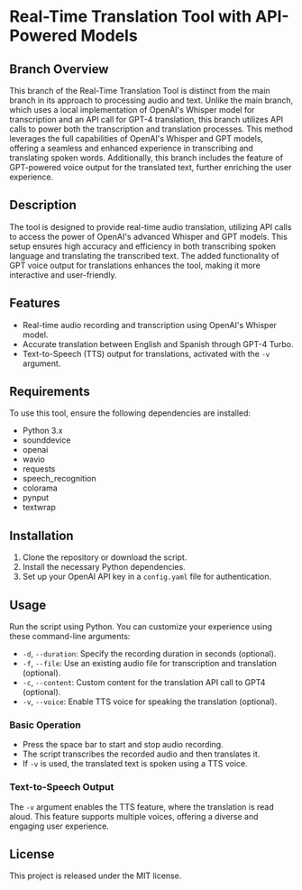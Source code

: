 # Real-Time Translation Tool with API-Powered Models

## Branch Overview
This branch of the Real-Time Translation Tool is distinct from the main branch in its approach to processing audio and text. Unlike the main branch, which uses a local implementation of OpenAI's Whisper model for transcription and an API call for GPT-4 translation, this branch utilizes API calls to power both the transcription and translation processes. This method leverages the full capabilities of OpenAI's Whisper and GPT models, offering a seamless and enhanced experience in transcribing and translating spoken words. Additionally, this branch includes the feature of GPT-powered voice output for the translated text, further enriching the user experience.

## Description
The tool is designed to provide real-time audio translation, utilizing API calls to access the power of OpenAI's advanced Whisper and GPT models. This setup ensures high accuracy and efficiency in both transcribing spoken language and translating the transcribed text. The added functionality of GPT voice output for translations enhances the tool, making it more interactive and user-friendly.


## Features
- Real-time audio recording and transcription using OpenAI's Whisper model.
- Accurate translation between English and Spanish through GPT-4 Turbo.
- Text-to-Speech (TTS) output for translations, activated with the `-v` argument.

## Requirements
To use this tool, ensure the following dependencies are installed:
- Python 3.x
- sounddevice
- openai
- wavio
- requests
- speech_recognition
- colorama
- pynput
- textwrap

## Installation
1. Clone the repository or download the script.
2. Install the necessary Python dependencies.
3. Set up your OpenAI API key in a `config.yaml` file for authentication.

## Usage
Run the script using Python. You can customize your experience using these command-line arguments:
- `-d`, `--duration`: Specify the recording duration in seconds (optional).
- `-f`, `--file`: Use an existing audio file for transcription and translation (optional).
- `-c`, `--content`: Custom content for the translation API call to GPT4 (optional).
- `-v`, `--voice`: Enable TTS voice for speaking the translation (optional).

### Basic Operation
- Press the space bar to start and stop audio recording.
- The script transcribes the recorded audio and then translates it.
- If `-v` is used, the translated text is spoken using a TTS voice.

### Text-to-Speech Output
The `-v` argument enables the TTS feature, where the translation is read aloud. This feature supports multiple voices, offering a diverse and engaging user experience.

## License
This project is released under the MIT license.

